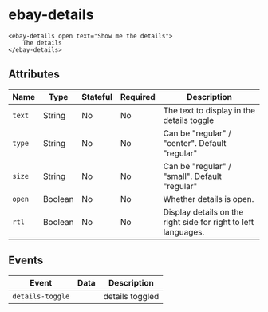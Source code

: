 # ebay-details

```marko
<ebay-details open text="Show me the details">
    The details
</ebay-details>
```

## Attributes

Name | Type | Stateful | Required | Description
--- | --- | --- | --- | ---
`text` | String | No | No | The text to display in the details toggle
`type` | String | No | No | Can be "regular" / "center". Default "regular"
`size` | String | No | No | Can be "regular" / "small". Default "regular"
`open` | Boolean | No | No | Whether details is open.
`rtl` | Boolean | No | No | Display details on the right side for right to left languages.

## Events

Event | Data | Description
--- | --- | ---
`details-toggle` |  | details toggled
